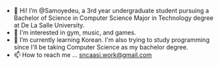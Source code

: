 - 👋 Hi! I’m @Samoyedeu, a 3rd year undergraduate student pursuing a Bachelor of Science in Computer Science Major in Technology degree at De La Salle University.
- 👀 I'm interested in gym, music, and games.
- 🌱 I’m currently learning Korean. I'm also trying to study programming since I'll be taking Computer Science as my bachelor degree.
- 📫 How to reach me ... sncaasi.work@gmail.com 

<!---
Samoyedeu/Samoyedeu is a ✨ special ✨ repository because its `README.md` (this file) appears on your GitHub profile.
You can click the Preview link to take a look at your changes.
--->
